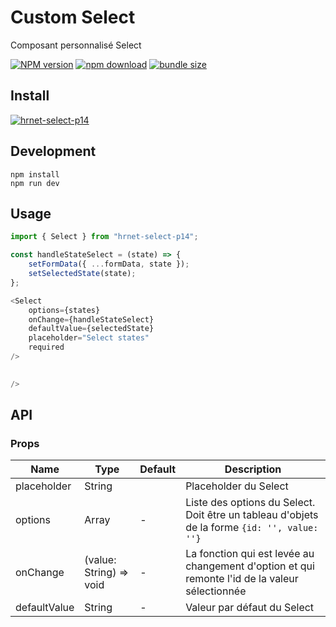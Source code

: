 # Custom Select

Composant personnalisé Select

[![NPM version][npm-image]][npm-url] [![npm download][download-image]][download-url] [![bundle size][bundlephobia-image]][bundlephobia-url]

[npm-image]: https://img.shields.io/npm/v/hrnet-select-p14.svg?style=flat-square
[npm-url]: http://npmjs.org/package/hrnet-select-p14
[download-image]: https://img.shields.io/npm/dm/hrnet-select-p14.svg?style=flat-square
[download-url]: https://npmjs.org/package/hrnet-select-p14
[bundlephobia-url]: https://bundlephobia.com/result?p=hrnet-select-p14
[bundlephobia-image]: https://badgen.net/bundlephobia/minzip/hrnet-select-p14

## Install

[![hrnet-select-p14](https://nodei.co/npm/hrnet-select-p14.png)](https://npmjs.org/package/hrnet-select-p14)

## Development

```
npm install
npm run dev
```


## Usage

```js
import { Select } from "hrnet-select-p14";

const handleStateSelect = (state) => {
    setFormData({ ...formData, state }); 
    setSelectedState(state);
};

<Select 
    options={states}
    onChange={handleStateSelect}
    defaultValue={selectedState}
    placeholder="Select states"
    required
/>

  
/>
```

## API

### Props

| Name | Type | Default | Description |
| --- | --- | --- | --- |
| placeholder | String |  | Placeholder du Select |
| options | Array | - | Liste des options du Select. Doit être un tableau d'objets de la forme `{id: '', value: ''}`  |
| onChange | (value: String) => void | - | La fonction qui est levée au changement d'option et qui remonte l'id de la valeur sélectionnée |
|defaultValue | String | - | Valeur par défaut du Select |
